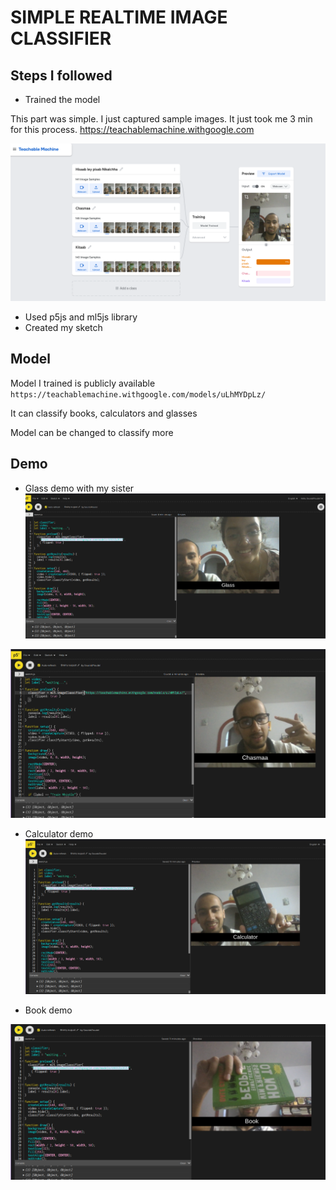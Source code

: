 # SIMPLE REALTIME IMAGE CLASSIFIER

## Steps I followed

- Trained the model

This part was simple. I just captured sample images. It just took me 3 min for this process. https://teachablemachine.withgoogle.com

![model-training](training-a-model.png)

- Used p5js and ml5js library
- Created my sketch

## Model

Model I trained is publicly available
`https://teachablemachine.withgoogle.com/models/uLhMYDpLz/`

It can classify books, calculators and glasses

Model can be changed to classify more

## Demo

- Glass demo with my sister
  ![demo](demo-glass.png)

![demo](demo-glass-me.png)

- Calculator demo
  ![demo](demo-calculator.png)

- Book demo

![demo](demo-1-book.png)
